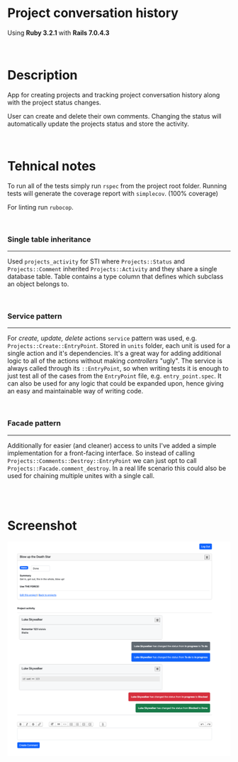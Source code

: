 # Project conversation history

Using **Ruby 3.2.1** with **Rails 7.0.4.3**

<br>

# Description

App for creating projects and tracking project conversation history along with the project status changes.

User can create and delete their own comments. Changing the status will automatically update the projects status and store the activity.

<br>

# Tehnical notes

To run all of the tests simply run `rspec` from the project root folder.
Running tests will generate the coverage report with `simplecov`. (100% coverage)

For linting run `rubocop`.

<br>

### Single table inheritance
---
Used `projects_activity` for STI where `Projects::Status` and `Projects::Comment` inherited `Projects::Activity` and they share a single database table. Table contains a type column that defines which subclass an object belongs to.

<br>

### Service pattern
---
For *create, update, delete* actions `service` pattern was used, e.g. `Projects::Create::EntryPoint`.
Stored in `units` folder, each unit is used for a single action and it's dependencies.
It's a great way for adding additional logic to all of the actions without making *controllers* "ugly".
The service is always called through its `::EntryPoint`, so when writing tests it is enough to just test all of the cases
from the `EntryPoint` file, e.g. `entry_point.spec`.
It can also be used for any logic that could be expanded upon, hence giving an easy and maintainable way of writing code.

<br>

### Facade pattern
---
Additionally for easier (and cleaner) access to units I've added a simple implementation for a front-facing interface.
So instead of calling `Projects::Comments::Destroy::EntryPoint` we can just opt to call `Projects::Facade.comment_destroy`.
In a real life scenario this could also be used for chaining multiple unites with a single call.

<br><br>

# Screenshot
<img src="public/Screenshot%202023-05-04%20at%2010.46.37.png" width="750" height="auto">
